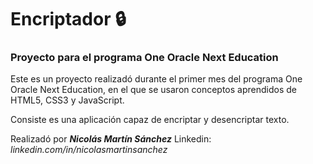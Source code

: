 # Encriptador 🔒
### Proyecto para el programa One Oracle Next Education

Este es un proyecto realizadó durante el primer mes del programa One Oracle Next Education, en el que se usaron conceptos aprendidos de HTML5, CSS3 y JavaScript.

Consiste es una aplicación capaz de encriptar y desencriptar texto.

Realizadó por ***Nicolás Martín Sánchez***
Linkedin: *linkedin.com/in/nicolasmartinsanchez*